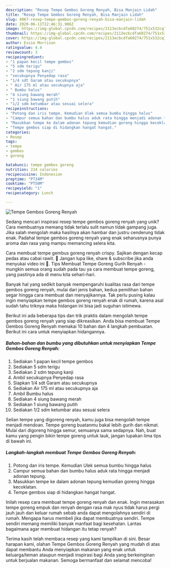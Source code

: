 ```yaml
---
description: "Resep Tempe Gembos Goreng Renyah, Bisa Manjain Lidah"
title: "Resep Tempe Gembos Goreng Renyah, Bisa Manjain Lidah"
slug: 4067-resep-tempe-gembos-goreng-renyah-bisa-manjain-lidah
date: 2020-06-11T22:46:31.986Z
image: https://img-global.cpcdn.com/recipes/2113ecbcdfa60274/751x532cq70/tempe-gembos-goreng-renyah-foto-resep-utama.jpg
thumbnail: https://img-global.cpcdn.com/recipes/2113ecbcdfa60274/751x532cq70/tempe-gembos-goreng-renyah-foto-resep-utama.jpg
cover: https://img-global.cpcdn.com/recipes/2113ecbcdfa60274/751x532cq70/tempe-gembos-goreng-renyah-foto-resep-utama.jpg
author: Essie Morrison
ratingvalue: 4.4
reviewcount: 3
recipeingredient:
- "1 papan kecil tempe gembos"
- "5 sdm terigu"
- "2 sdm tepung kanji"
- "secukupnya Penyedap rasa"
- "1/4 sdt Garam atau secukupnya"
- " Air 175 ml atau secukupnya aja"
- " Bumbu halus"
- "4 siung bawang merah"
- "1 siung bawang putih"
- "1/2 sdm ketumbar atau sesuai selera"
recipeinstructions:
- "Potong dan iris tempe. Kemudian Ulek semua bumbu hingga halus"
- "Campur semua bahan dan bumbu halus aduk rata hingga menjadi adonan tepung."
- "Masukkan tempe ke dalam adonan tepung kemudian goreng hingga kecoklatan."
- "Tempe gembos siap di hidangkan hangat hangat."
categories:
- Resep
tags:
- tempe
- gembos
- goreng

katakunci: tempe gembos goreng 
nutrition: 224 calories
recipecuisine: Indonesian
preptime: "PT34M"
cooktime: "PT50M"
recipeyield: "1"
recipecategory: Lunch

---
```



![Tempe Gembos Goreng Renyah](https://img-global.cpcdn.com/recipes/2113ecbcdfa60274/751x532cq70/tempe-gembos-goreng-renyah-foto-resep-utama.jpg)

Sedang mencari inspirasi resep tempe gembos goreng renyah yang unik? Cara membuatnya memang tidak terlalu sulit namun tidak gampang juga. Jika salah mengolah maka hasilnya akan hambar dan justru cenderung tidak enak. Padahal tempe gembos goreng renyah yang enak seharusnya punya aroma dan rasa yang mampu memancing selera kita.

Cara membuat tempe gembus goreng renyah crispy. Sajikan dengan kecap pedas atau cabai rawit. 🙏 Jangan lupa like, share &amp; subscribe jika anda menyukai video ini 🙏. Tips Membuat Tempe Goreng Gurih Renyah - mungkin semua orang sudah pada tau ya cara membuat tempe goreng, yang pastinya ada di menu kita sehari-hari.

Banyak hal yang sedikit banyak mempengaruhi kualitas rasa dari tempe gembos goreng renyah, mulai dari jenis bahan, kedua pemilihan bahan segar hingga cara membuat dan menyajikannya. Tak perlu pusing kalau ingin menyiapkan tempe gembos goreng renyah enak di rumah, karena asal sudah tahu triknya maka hidangan ini bisa jadi suguhan istimewa.


Berikut ini ada beberapa tips dan trik praktis dalam mengolah tempe gembos goreng renyah yang siap dikreasikan. Anda bisa membuat Tempe Gembos Goreng Renyah memakai 10 bahan dan 4 langkah pembuatan. Berikut ini cara untuk menyiapkan hidangannya.

<!--inarticleads1-->

##### Bahan-bahan dan bumbu yang dibutuhkan untuk menyiapkan Tempe Gembos Goreng Renyah:

1. Sediakan 1 papan kecil tempe gembos
1. Sediakan 5 sdm terigu
1. Sediakan 2 sdm tepung kanji
1. Ambil secukupnya Penyedap rasa
1. Siapkan 1/4 sdt Garam atau secukupnya
1. Sediakan  Air 175 ml atau secukupnya aja
1. Ambil  Bumbu halus
1. Sediakan 4 siung bawang merah
1. Sediakan 1 siung bawang putih
1. Sediakan 1/2 sdm ketumbar atau sesuai selera


Selian tempe yang digoreng renyah, kamu juga bisa mengolah tempe menjadi mendoan. Tempe goreng buatanmu bakal lebih gurih dan nikmat. Mulai dari digoreng hingga semur, semuanya sama sedapnya. Nah, buat kamu yang pengin bikin tempe goreng untuk lauk, jangan lupakan lima tips di bawah ini. 

<!--inarticleads2-->

##### Langkah-langkah membuat Tempe Gembos Goreng Renyah:

1. Potong dan iris tempe. Kemudian Ulek semua bumbu hingga halus
1. Campur semua bahan dan bumbu halus aduk rata hingga menjadi adonan tepung.
1. Masukkan tempe ke dalam adonan tepung kemudian goreng hingga kecoklatan.
1. Tempe gembos siap di hidangkan hangat hangat.


Inilah resep cara membuat tempe goreng renyah dan enak. Ingin merasakan tempe goreng empuk dan renyah dengan rasa mak nyus tidak harus pergi jauh jauh dan keluar rumah sebab anda dapat mengolahnya sendiri di rumah. Mengapa harus membeli jika dapat membuatnya sendiri. Tempe sendiri memang memiliki banyak manfaat bagi kesehatan. Lantas bagaimana agar membuat hidangan itu tetap renyah? 

Terima kasih telah membaca resep yang kami tampilkan di sini. Besar harapan kami, olahan Tempe Gembos Goreng Renyah yang mudah di atas dapat membantu Anda menyiapkan makanan yang enak untuk keluarga/teman ataupun menjadi inspirasi bagi Anda yang berkeinginan untuk berjualan makanan. Semoga bermanfaat dan selamat mencoba!

